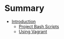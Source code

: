 # Summary

* [Introduction](README.md)
   * [Project Bash Scripts](gitbook/project_usage.md)
   * [Using Vagrant](gitbook/vagrant.md)

